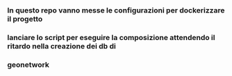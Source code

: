 ### In questo repo vanno messe le configurazioni per dockerizzare il progetto
### lanciare lo script per eseguire la composizione attendendo il ritardo nella creazione dei db di 
### geonetwork


